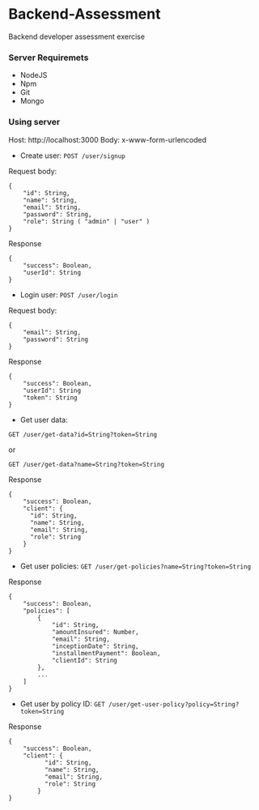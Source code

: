 # Backend-Assessment
Backend developer assessment exercise

### Server Requiremets

- NodeJS
- Npm
- Git
- Mongo

### Using server

Host: http://localhost:3000
Body: x-www-form-urlencoded

- Create user: ```POST /user/signup```

Request body:
```
{
    "id": String, 
    "name": String,
    "email": String,
    "password": String,
    "role": String ( "admin" | "user" )
} 
```

Response
```
{
    "success": Boolean,
    "userId": String
}
```

- Login user: ```POST /user/login```

Request body:
```
{
    "email": String,
    "password": String
} 
```

Response
```
{
    "success": Boolean,
    "userId": String
    "token": String
}
```

- Get user data:

```GET /user/get-data?id=String?token=String```

or

```GET /user/get-data?name=String?token=String```

Response
```
{
    "success": Boolean,
    "client": {
      "id": String,
      "name": String,
      "email": String,
      "role": String
    }
}
```

- Get user policies: ```GET /user/get-policies?name=String?token=String```

Response
```
{
    "success": Boolean,
    "policies": [
        {
            "id": String,
            "amountInsured": Number,
            "email": String,
            "inceptionDate": String,
            "installmentPayment": Boolean,
            "clientId": String
        },
        ...
    ]
}
```

- Get user by policy ID: ```GET /user/get-user-policy?policy=String?token=String```

Response
```
{
    "success": Boolean,
    "client": {
          "id": String,
          "name": String,
          "email": String,
          "role": String
        }
}
```